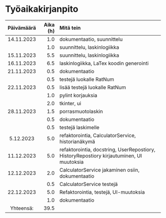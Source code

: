 # Työaikakirjanpito

| Päivämäärä  |  Aika (h)  | Mitä tein                  |
| :---------: | ---------: | :------------------------- |
| 14.11.2023  | 1.0        | dokumentaatio, suunnittelu  |
|             | 1.0        | suunnittelu, laskinlogiikka |
| 15.11.2023  | 5.5        | suunnittelu, laskinlogiikka |
| 16.11.2023  | 6.5        | laskinlogiikka, LaTex koodin generointi|
| 21.11.2023  | 0.5        | dokumentaatio              |
|             | 0.5        | testejä luokalle RatNum    |
| 22.11.2023  | 0.5        | lisää testejä luokalle RatNum|
|             | 1.0        | pylint korjauksia          |
|             | 2.0        | tkinter, ui                 |
| 28.11.2023  | 1.5        | porrasmuotolaskin |
|             | 0.5        | dokumentaatio |
|             | 0.5        | testejä laskimelle |
| 5.12.2023   | 5.0        | refaktorointia, CalculatorService, historianäkymä |
| 11.12.2023  | 5.0        | refaktorointia, docstring, UserRepostiory, HistoryRepostiory kirjautuminen, UI muutoksia |
| 12.12.2023  | 2.0        | CalculatorService jakaminen osiin, dokumentaatio |
|             | 0.5        | CalculatorService testejä |
| 22.12.2023  | 5.0        | Refaktorointia, testejä, UI-muutoksia |
|             | 1.0        | dokumentaatio |
| Yhteensä:   | 39.5         |   |
